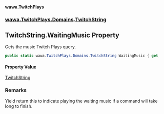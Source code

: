 #### [wawa.TwitchPlays](index.md 'index')
### [wawa.TwitchPlays.Domains](wawa.TwitchPlays.Domains.md 'wawa.TwitchPlays.Domains').[TwitchString](TwitchString.md 'wawa.TwitchPlays.Domains.TwitchString')

## TwitchString.WaitingMusic Property

Gets the music Twitch Plays query.

```csharp
public static wawa.TwitchPlays.Domains.TwitchString WaitingMusic { get; }
```

#### Property Value
[TwitchString](TwitchString.md 'wawa.TwitchPlays.Domains.TwitchString')

### Remarks
  
Yield return this to indicate playing the waiting music if a command will take long to finish.